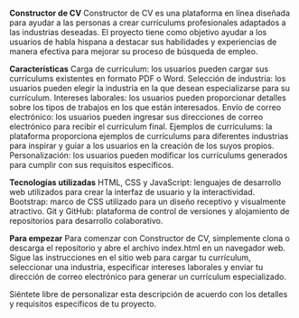 
**Constructor de CV**
Constructor de CV es una plataforma en línea diseñada para ayudar a las personas a crear currículums profesionales adaptados a las industrias deseadas. El proyecto tiene como objetivo ayudar a los usuarios de habla hispana a destacar sus habilidades y experiencias de manera efectiva para mejorar su proceso de búsqueda de empleo.

**Características**
Carga de currículum: los usuarios pueden cargar sus currículums existentes en formato PDF o Word.
Selección de industria: los usuarios pueden elegir la industria en la que desean especializarse para su currículum.
Intereses laborales: los usuarios pueden proporcionar detalles sobre los tipos de trabajos en los que están interesados.
Envío de correo electrónico: los usuarios pueden ingresar sus direcciones de correo electrónico para recibir el currículum final.
Ejemplos de currículums: la plataforma proporciona ejemplos de currículums para diferentes industrias para inspirar y guiar a los usuarios en la creación de los suyos propios.
Personalización: los usuarios pueden modificar los currículums generados para cumplir con sus requisitos específicos.

**Tecnologías utilizadas**
HTML, CSS y JavaScript: lenguajes de desarrollo web utilizados para crear la interfaz de usuario y la interactividad.
Bootstrap: marco de CSS utilizado para un diseño receptivo y visualmente atractivo.
Git y GitHub: plataforma de control de versiones y alojamiento de repositorios para desarrollo colaborativo.

**Para empezar**
Para comenzar con Constructor de CV, simplemente clona o descarga el repositorio y abre el archivo index.html en un navegador web. Sigue las instrucciones en el sitio web para cargar tu currículum, seleccionar una industria, especificar intereses laborales y enviar tu dirección de correo electrónico para generar un currículum especializado.

Siéntete libre de personalizar esta descripción de acuerdo con los detalles y requisitos específicos de tu proyecto.

